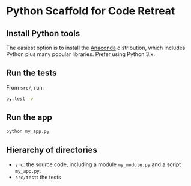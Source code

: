 # Python Scaffold for Code Retreat

## Install Python tools

The easiest option is to install the [Anaconda](https://www.continuum.io/downloads) distribution, which includes Python plus many popular libraries. Prefer using Python 3.x.

## Run the tests

From `src/`, run:

```Bash
py.test -v
```

## Run the app

```Bash
python my_app.py
```

## Hierarchy of directories

* `src`: the source code, including a module `my_module.py` and a script `my_app.py`.
* `src/test`: the tests
